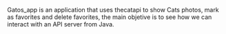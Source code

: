 Gatos_app is an application that uses thecatapi to show Cats photos, mark as favorites and delete favorites, the main objetive is to see how we can interact with an API server from Java.